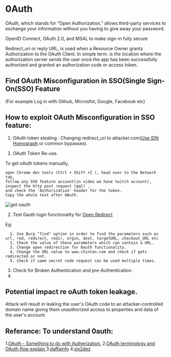 # 0Auth 
OAuth, which stands for “Open Authorization,” allows third-party services to exchange 
your information without you having to give away your password.

OpenID Connect, OAuth 2.0, and MSAL to make sign-in fully secure

Redirect_uri or reply URL, is used when a Resource Owner grants Authorization to the OAuth Client. 
In simple term. 
is the location where the authorization server sends the user once the app has been successfully authorized and granted an authorization code or access token.

## Find OAuth Misconfiguration in SSO(Single Sign-On(SSO) Feature
(For example Log in with Github, Microsfot, Google, Facebook etc)


## How to exploit OAuth Misconfiguration in SSO feature:
1. OAuth token stealing : Changing redirect_uri to attacker.com([Use IDN Homograph](https://hackerone.com/reports/861940) or common bypasses).
  
2. OAuth Token Re-use.

  To get oAuth tokens manually, 
   
    open Chrome dev tools (Ctrl + Shift +I ), head over to the Network tab, 
    follow any SSO feature account(in video we have twitch account), 
    inspect the http post request (gql) , 
    and check the 'Authorization' header for the token. 
    Copy the whole text after OAuth.

![get oauth](https://user-images.githubusercontent.com/75003671/112411090-45f09d00-8d57-11eb-8922-188876cc00ad.gif)

2. Test 0auth login functionality for [Open Redirect](https://pentestbook.six2dez.com/enumeration/web/open-redirects)
  
  Eg:
      
      1. Use Burp "find" option in order to find the parameters such as url, red, redirect, redir, orgin, dest, targetURL, checkout_URL etc
      2. Check the value of these parameters which can contain a URL.
      3. Change open redirection for 0auth functionality.
      4. Change the URL value to www.chintan.com and check if gets redirected or not.
      5. Check if same secret code request can be used multiple times.

3. Check for Broken Authentication and pre-Authentication.
4. 

## Potential impact re oAuth token leakage.

Attack will result in leaking the user's OAuth code to an attacker-controlled domain name giving them unauthorized access to properties and data of the user's account.


## Referance: To understand 0auth: 

1.[OAuth - Something to do with Autherization.](https://youtu.be/t4-416mg6iU)
2.[OAuth terminology and OAuth flow explain ](https://youtu.be/3pZ3Nh8tgTE)
3.[daffainfo](https://github.com/daffainfo)
4.[six2dez](https://pentestbook.six2dez.com/)


